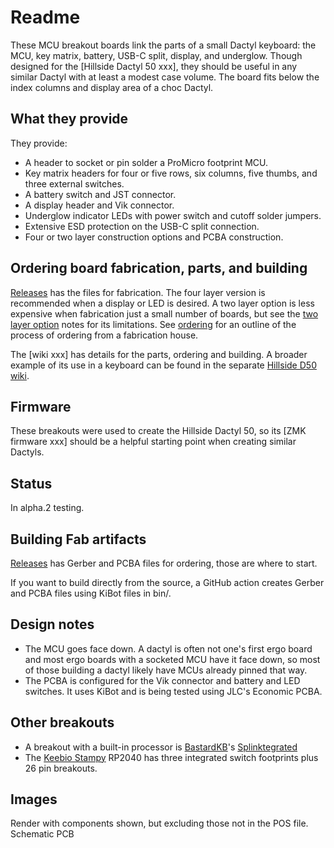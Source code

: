 # Readme

These MCU breakout boards link the parts of a small Dactyl keyboard:
 the MCU, key matrix, battery, USB-C split, display, and underglow.
Though designed for the [Hillside Dactyl 50 xxx],
  they should be useful in any similar Dactyl with at least a
  modest case volume.
The board fits below the index columns and display area of a choc Dactyl.

## What they provide

They provide:

- A header to socket or pin solder a ProMicro footprint MCU.
- Key matrix headers for four or five rows, six columns,
   five thumbs, and three external switches.
- A battery switch and JST connector.
- A display header and Vik connector.
- Underglow indicator LEDs with power switch and cutoff solder jumpers.
- Extensive ESD protection on the USB-C split connection.
- Four or two layer construction options and PCBA construction.

## Ordering board fabrication, parts, and building

[Releases]() has the files for fabrication.
The four layer version is recommended when a display or LED is desired.
A two layer option is less expensive when fabrication just a small number of boards,
  but see the [two layer option]( xx )
  notes for its limitations.
See [ordering]() for an outline of the process of ordering from a
  fabrication house.

The [wiki xxx] has details for the parts, ordering and building.
A broader example of its use in a keyboard can be found in the
  separate [Hillside D50 wiki]().

## Firmware

These breakouts were used to create the Hillside Dactyl 50,
  so its [ZMK firmware xxx] should be a helpful starting point
  when creating similar Dactyls.

## Status

In alpha.2 testing.

## Building Fab artifacts

[Releases]() has Gerber and PCBA files for ordering,
  those are where to start.

If you want to build directly from the source,
  a GitHub action creates Gerber and PCBA files using KiBot files in bin/.

## Design notes

- The MCU goes face down.
  A dactyl is often not one's first ergo board
  and most ergo boards with a socketed MCU have it face down,
  so most of those building a dactyl likely have MCUs already pinned that way.
- The PCBA is configured for the Vik connector and battery and LED switches.
  It uses KiBot and is being tested using JLC's Economic PCBA.

## Other breakouts

- A breakout with a built-in processor is
[BastardKB](https://bastardkb.com/)'s [Splinktegrated](https://bastardkb.com/product/splinktegrated-rp2040-controller/)
- The [Keebio Stampy](https://keeb.io/products/stampy-prototypes-rp2040-usb-c-controller-board-for-handwiring)
   RP2040 has three integrated switch footprints plus 26 pin breakouts.

## Images

Render with components shown, but excluding those not in the POS file.
Schematic
PCB
